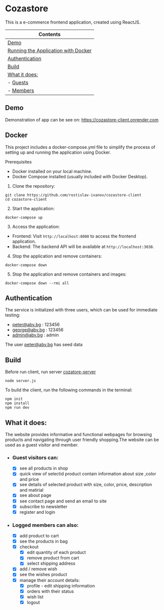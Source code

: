 # Cozastore

This is a e-commerce frontend application, created using ReactJS.

| Contents
|---
| [Demo](#demo)
| [Running the Application with Docker](#docker)
| [Authentication](#authentication)
| [Build](#build)
| [What it does:](#what-it-does)
| - [Guests](#guest-visitors-can)
| - [Members](#logged-members-can-also)

## Demo

Demonstration of app can be see on: https://cozastore-client.onrender.com

## Docker

This project includes a docker-compose.yml file to simplify the process of setting up and running the application using Docker.

Prerequisites

- Docker installed on your local machine.
- Docker Compose installed (usually included with Docker Desktop).

1. Clone the repository:

```
git clone https://github.com/rostislav-ivanov/cozastore-client
cd cozastore-client

```

2. Start the application:

```
docker-compose up

```

3. Access the application:

- Frontend: Visit `http://localhost:8080` to access the frontend application.
- Backend: The backend API will be available at `http://localhost:3030`.

4. Stop the application and remove containers:

```
docker-compose down

```

5. Stop the application and remove containers and images:

```
docker-compose down --rmi all

```

## Authentication

The service is initialized with three users, which can be used for immediate testing:

- peter@abv.bg : 123456
- george@abv.bg : 123456
- admin@abv.bg : admin

The user peter@abv.bg has seed data

## Build

Before run client, run server [cozatore-server](https://github.com/rostislav-ivanov/cozastore-server)

```
node server.js

```

To build the client, run the following commands in the terminal:

```
npm init
npm install
npm run dev

```

## What it does:

The website provides informative and functional webpages for browsing products and navigating through user friendly shopping.The website can be used as a guest visitor and member.

- ### Guest visitors can:
  - [x] see all products in shop
  - [x] quick view of selectid product contain information about size ,color and price
  - [x] see details of selected product with size, color, price, description and matirial
  - [x] see about page
  - [x] see contact page and send an email to site
  - [x] subscribe to newsletter
  - [x] register and login
- ### Logged members can also:
  - [x] add product to cart
  - [x] see the products in bag
  - [x] checkout
    - [x] edit quantity of each product
    - [x] remove product from cart
    - [x] select shipping address
  - [x] add / remove wish
  - [x] see the wishes product
  - [x] manage their account details:
    - [x] profile - edit shipping information
    - [x] orders with their status
    - [x] wish list
    - [x] logout
